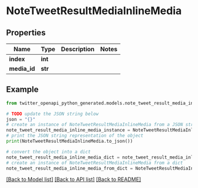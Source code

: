 # NoteTweetResultMediaInlineMedia


## Properties

Name | Type | Description | Notes
------------ | ------------- | ------------- | -------------
**index** | **int** |  | 
**media_id** | **str** |  | 

## Example

```python
from twitter_openapi_python_generated.models.note_tweet_result_media_inline_media import NoteTweetResultMediaInlineMedia

# TODO update the JSON string below
json = "{}"
# create an instance of NoteTweetResultMediaInlineMedia from a JSON string
note_tweet_result_media_inline_media_instance = NoteTweetResultMediaInlineMedia.from_json(json)
# print the JSON string representation of the object
print(NoteTweetResultMediaInlineMedia.to_json())

# convert the object into a dict
note_tweet_result_media_inline_media_dict = note_tweet_result_media_inline_media_instance.to_dict()
# create an instance of NoteTweetResultMediaInlineMedia from a dict
note_tweet_result_media_inline_media_from_dict = NoteTweetResultMediaInlineMedia.from_dict(note_tweet_result_media_inline_media_dict)
```
[[Back to Model list]](../README.md#documentation-for-models) [[Back to API list]](../README.md#documentation-for-api-endpoints) [[Back to README]](../README.md)



